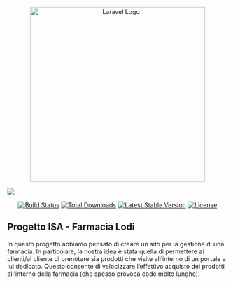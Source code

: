 <p align="center"><a href="https://laravel.com" target="_blank"><img src="https://raw.githubusercontent.com/laravel/art/master/logo-lockup/5%20SVG/2%20CMYK/1%20Full%20Color/laravel-logolockup-cmyk-red.svg" width="400" alt="Laravel Logo">

</a></p>
<img src="SofiaBuriani25/ISA_progetto/master/public/farmacia_logo_nome.png">

<p align="center">
<a href="https://github.com/laravel/framework/actions"><img src="https://github.com/laravel/framework/workflows/tests/badge.svg" alt="Build Status"></a>
<a href="https://packagist.org/packages/laravel/framework"><img src="https://img.shields.io/packagist/dt/laravel/framework" alt="Total Downloads"></a>
<a href="https://packagist.org/packages/laravel/framework"><img src="https://img.shields.io/packagist/v/laravel/framework" alt="Latest Stable Version"></a>
<a href="https://packagist.org/packages/laravel/framework"><img src="https://img.shields.io/packagist/l/laravel/framework" alt="License"></a>
</p>

## Progetto ISA - Farmacia Lodi

In questo progetto abbiamo pensato di creare un sito per la gestione di una farmacia. In particolare, la nostra idea è stata quella di permettere ai clienti/al cliente di prenotare sia prodotti che visite all’interno di un portale a lui dedicato. Questo consente di velocizzare l’effettivo acquisto dei prodotti all’interno della farmacia (che spesso provoca code molto lunghe).

